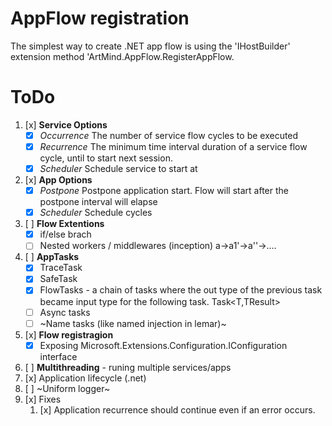# AppFlow registration 
The simplest way to create .NET app flow is using the 'IHostBuilder' extension method 'ArtMind.AppFlow.RegisterAppFlow.

# ToDo
1. [x] **Service Options**
   - [x] _Occurrence_ The number of service flow cycles to be executed
   - [x] _Recurrence_ The minimum time interval duration of a service flow cycle, until to start next session.
   - [x] _Scheduler_ Schedule service to start at
1. [x] **App Options**
   - [x] _Postpone_ Postpone application start. Flow will start after the postpone interval will elapse
   - [x] _Scheduler_ Schedule cycles
1. [ ] **Flow Extentions**
   - [x] if/else brach
   - [ ] Nested workers / middlewares (inception) a->a1'->a''->....
1. [ ] **AppTasks**
   - [x] TraceTask 
   - [x] SafeTask
   - [x] FlowTasks - a chain of tasks where the out type of the previous task became input type for the following task. Task<T,TResult>
   - [ ] Async tasks
   - [ ] ~Name tasks (like named injection in lemar)~
1. [x] **Flow registragion**
   - [x] Exposing Microsoft.Extensions.Configuration.IConfiguration interface
1. [ ] **Multithreading** - runing multiple services/apps
1. [x] Application lifecycle (.net)
1. [ ] ~Uniform logger~
1. [x] Fixes
   1. [x] Application recurrence should continue even if an error occurs.
